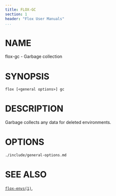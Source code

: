 ```yaml
---
title: FLOX-GC
section: 1
header: "Flox User Manuals"
...
```


# NAME

flox-gc - Garbage collection

# SYNOPSIS

```
flox [<general options>] gc
```

# DESCRIPTION

Garbage collects any data for deleted environments.

# OPTIONS

```{.include}
./include/general-options.md
```

# SEE ALSO
[`flox-envs(1)`](./flox-envs.md),
